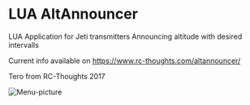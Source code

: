 # LUA AltAnnouncer
LUA Application for Jeti transmitters Announcing altitude with desired intervalls

Current info available on https://www.rc-thoughts.com/altannouncer/

Tero from RC-Thoughts 2017

![Menu-picture](https://www.rc-thoughts.com/wp-content/uploads/2017/03/AltAnn_16_002.png)
